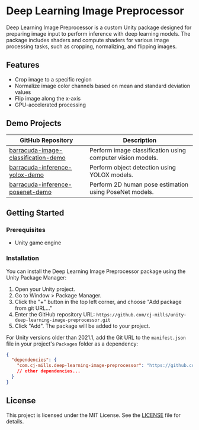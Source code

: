 # Deep Learning Image Preprocessor

Deep Learning Image Preprocessor is a custom Unity package designed for preparing image input to perform inference with deep learning models. The package includes shaders and compute shaders for various image processing tasks, such as cropping, normalizing, and flipping images.

## Features

- Crop image to a specific region
- Normalize image color channels based on mean and standard deviation values
- Flip image along the x-axis
- GPU-accelerated processing



## Demo Projects

| GitHub Repository                                            | Description                                                |
| ------------------------------------------------------------ | ---------------------------------------------------------- |
| [barracuda-image-classification-demo](https://github.com/cj-mills/barracuda-image-classification-demo) | Perform image classification using computer vision models. |
| [barracuda-inference-yolox-demo](https://github.com/cj-mills/barracuda-inference-yolox-demo) | Perform object detection using YOLOX models.               |
| [barracuda-inference-posenet-demo](https://github.com/cj-mills/barracuda-inference-posenet-demo) | Perform 2D human pose estimation using PoseNet models.     |



## Getting Started

### Prerequisites

- Unity game engine

### Installation

You can install the Deep Learning Image Preprocessor package using the Unity Package Manager:

1. Open your Unity project.
2. Go to Window > Package Manager.
3. Click the "+" button in the top left corner, and choose "Add package from git URL..."
4. Enter the GitHub repository URL: `https://github.com/cj-mills/unity-deep-learning-image-preprocessor.git`
5. Click "Add". The package will be added to your project.

For Unity versions older than 2021.1, add the Git URL to the `manifest.json` file in your project's `Packages` folder as a dependency:

```json
{
  "dependencies": {
    "com.cj-mills.deep-learning-image-preprocessor": "https://github.com/cj-mills/unity-deep-learning-image-preprocessor.git",
    // other dependencies...
  }
}

```







## License

This project is licensed under the MIT License. See the [LICENSE](Documentation~/LICENSE) file for details.

